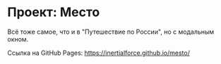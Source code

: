 # Проект: Место

Всё тоже самое, что и в "Путешествие по России", но с модальным окном.

Ссылка на GitHub Pages: https://inertialforce.github.io/mesto/
